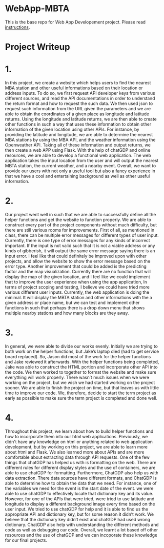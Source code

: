 # WebApp-MBTA
 This is the base repo for Web App Developement project. Please read [instructions](instructions.md). 

# Project Writeup 

# 1. 
In this project, we create a website which helps users to find the nearest MBA station and other useful informations based on their location or address inputs. To do so, we first request API developer keys from various different sources, and read the API documentations in order to understand the return format and how to request the such data. We then used json to request such information from the URL given the parameters and we are able to obtain the coordinates of a given place as longitude and latitude returns. Using the longitude and latitude returns, we are then able to create other functions in such a way that uses these information to obtain other information of the given location using other APIs. For instance, by providing the latitude and longitude, we are able to determine the nearest MBA stations by using the MBA API, and the weather information using the Openweather API. Taking all of these information and output returns, we then create a web APP using Flask. With the help of chatGDP and online resources, we are able to develop a functional web application. The web application takes the input location from the user and will output the nearest MBTA station, the current weather, and a nearby event. Overall, we want to provide our users with not only a useful tool but also a fancy experience in that we have a cool and entertaining background as well as other useful information. 

# 2. 
Our project went well in such that we are able to successfully define all the helper functions and get the website to function properly. We are able to construct every part of the project components without much difficulty, but there are still various rooms for improvements. First of all, as mentioned in class, there can be multiple error messages for different types of user input. Currently, there is one type of error messages for any kinds of incorrect important. If the input is not valid such that it is not a viable address or any kinds of gibberish, it will output the same error message saying there is an input error. I feel like that could definitely be improved upon with other projects, and allow the website to show the error message based on the error type. Another improvement that could be added is the predicting factor and the map visualization. Currently there are no function that will display the map of the given location, and I feel like we could implement that to improve the user experience when using the app application, In terms of project scoping and testing, I believe we could have tried more various different user inputs. Currently, the web application is doing the minimal. It will display the MBTA station and other informations with the a given address or place name, but we can test and implement other functions in such that perhaps there is a drop down menu that shows multiple nearby stations and how many blocks are they away. 

# 3. 
In general, we were able to divide our works evenly. Initially we are trying to both work on the helper functions, but Jake’s laptop died (had to get service board replaced). So, Jason did most of the work for the helper functions and Jake reviewed it afterwards. With the helper functions being completed, Jake was able to construct the HTML portion and incorporate other API into the code. We then worked to together to format the website and make sure everything will work properly. There wasn’t much issues when we were working on the project, but we wish we had started working on the project sooner. We are able to finish the project on time, but that leaves us with little time to improve our code. We, therefore, decide to start the term project as early as possible to make sure the term project is completed and done well. 

# 4. 
Throughout this project, we learn about how to build helper functions and how to incorporate them into our html web applications. Previously, we didn't have any knowledge on html or anything related to web application development, but by working on this project, we are able to learn more about html and Flask. We also learned more about APIs and are more comfortable about extracting data through API requests. One of the few things that chatGDP has helped us with is formatting on the web. There are different rules for different display styles and the use of containers, we are able to use chatGDP for formatting. Furthermore, ChatGDP also help us with data extraction. There data sources have different formats, and ChatGDP is able to determine how to obtain the data that we need. For instance, one of the variables we need for the event is the start date of the event. we were able to use chatGDP to effectively locate that dictionary key and its value. However, for one of the APIs that were tried, were tried to use latitude and longitude to display a different background image every time based on the user input. We tried to use chatGDP for help and it is able to find us the appropriate API and dictionary key, but for some reason it didn’t work. We believe that the dictionary key didn’t exist and chatGDP had used wrong dictionary. ChatGDP also help with understanding the different methods and code as well as debugging our code. Overall, we learnt a lot based off other resources and the use of chatGDP and we can incoporate these knowledge for our final projects. 
